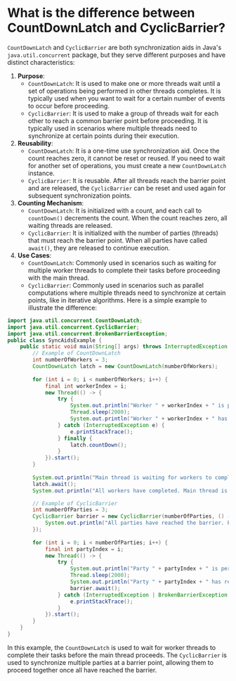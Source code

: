 # What is the difference between CountDownLatch and CyclicBarrier?
`CountDownLatch` and `CyclicBarrier` are both synchronization aids in Java's `java.util.concurrent` package, but they serve different purposes and have distinct characteristics:
1. **Purpose**:
   - `CountDownLatch`: It is used to make one or more threads wait until a set of operations being performed in other threads completes. It is typically used when you want to wait for a certain number of events to occur before proceeding.
   - `CyclicBarrier`: It is used to make a group of threads wait for each other to reach a common barrier point before proceeding. It is typically used in scenarios where multiple threads need to synchronize at certain points during their execution.
2. **Reusability**:
   - `CountDownLatch`: It is a one-time use synchronization aid. Once the count reaches zero, it cannot be reset or reused. If you need to wait for another set of operations, you must create a new `CountDownLatch` instance.
   - `CyclicBarrier`: It is reusable. After all threads reach the barrier point and are released, the `CyclicBarrier` can be reset and used again for subsequent synchronization points.
3. **Counting Mechanism**:
   - `CountDownLatch`: It is initialized with a count, and each call to `countDown()` decrements the count. When the count reaches zero, all waiting threads are released.
   - `CyclicBarrier`: It is initialized with the number of parties (threads) that must reach the barrier point. When all parties have called `await()`, they are released to continue execution.
4. **Use Cases**:
   - `CountDownLatch`: Commonly used in scenarios such as waiting for multiple worker threads to complete their tasks before proceeding with the main thread.
   - `CyclicBarrier`: Commonly used in scenarios such as parallel computations where multiple threads need to synchronize at certain points, like in iterative algorithms.
Here is a simple example to illustrate the difference:
```java
import java.util.concurrent.CountDownLatch;
import java.util.concurrent.CyclicBarrier;
import java.util.concurrent.BrokenBarrierException;
public class SyncAidsExample {
    public static void main(String[] args) throws InterruptedException {
        // Example of CountDownLatch
        int numberOfWorkers = 3;
        CountDownLatch latch = new CountDownLatch(numberOfWorkers);
        
        for (int i = 0; i < numberOfWorkers; i++) {
            final int workerIndex = i;
            new Thread(() -> {
                try {
                    System.out.println("Worker " + workerIndex + " is performing its task.");
                    Thread.sleep(2000);
                    System.out.println("Worker " + workerIndex + " has completed its task.");
                } catch (InterruptedException e) {
                    e.printStackTrace();
                } finally {
                    latch.countDown();
                }
            }).start();
        }
        
        System.out.println("Main thread is waiting for workers to complete.");
        latch.await();
        System.out.println("All workers have completed. Main thread is proceeding.");

        // Example of CyclicBarrier
        int numberOfParties = 3;
        CyclicBarrier barrier = new CyclicBarrier(numberOfParties, () -> {
            System.out.println("All parties have reached the barrier. Proceeding...");
        });
        
        for (int i = 0; i < numberOfParties; i++) {
            final int partyIndex = i;
            new Thread(() -> {
                try {
                    System.out.println("Party " + partyIndex + " is performing its task.");
                    Thread.sleep(2000);
                    System.out.println("Party " + partyIndex + " has reached the barrier.");
                    barrier.await();
                } catch (InterruptedException | BrokenBarrierException e) {
                    e.printStackTrace();
                }
            }).start();
        }
    }
}
```
In this example, the `CountDownLatch` is used to wait for worker threads to complete their tasks before the main thread proceeds. The `CyclicBarrier` is used to synchronize multiple parties at a barrier point, allowing them to proceed together once all have reached the barrier.
